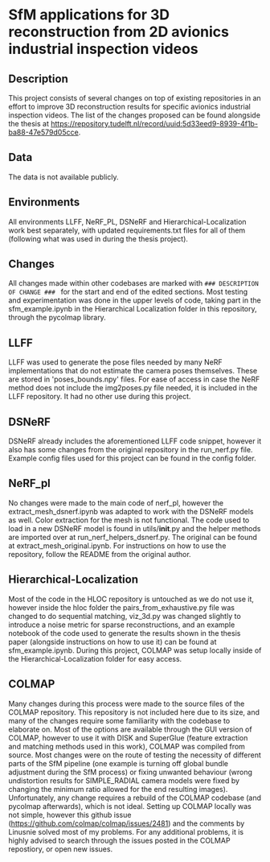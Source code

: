 # SfM applications for 3D reconstruction from 2D avionics industrial inspection videos

## Description
This project consists of several changes on top of existing repositories in an effort to improve 3D reconstruction results for specific avionics industrial inspection videos. The list of the changes proposed can be found alongside the thesis at https://repository.tudelft.nl/record/uuid:5d33eed9-8939-4f1b-ba88-47e579d05cce.

## Data
The data is not available publicly.

## Environments
All environments LLFF, NeRF_PL, DSNeRF and Hierarchical-Localization work best separately, with updated requirements.txt files for all of them (following what was used in during the thesis project).

## Changes
All changes made within other codebases are marked with ```### DESCRIPTION OF CHANGE ### ``` for the start and end of the edited sections. Most testing and experimentation was done in the upper levels of code, taking part in the sfm_example.ipynb in the Hierarchical Localization folder in this repository, through the pycolmap library. 

## LLFF
LLFF was used to generate the pose files needed by many NeRF implementations that do not estimate the camera poses themselves. These are stored in 'poses_bounds.npy' files. For ease of access in case the NeRF method does not include the img2poses.py file needed, it is included in the LLFF repository. It had no other use during this project.

## DSNeRF
DSNeRF already includes the aforementioned LLFF code snippet, however it also has some changes from the original repository in the run_nerf.py file. Example config files used for this project can be found in the config folder.

## NeRF_pl
No changes were made to the main code of nerf_pl, however the extract_mesh_dsnerf.ipynb was adapted to work with the DSNeRF models as well. Color extraction for the mesh is not functional. The code used to load in a new DSNeRF model is found in utils/__init__.py and the helper methods are imported over at run_nerf_helpers_dsnerf.py. The original can be found at extract_mesh_original.ipynb. For instructions on how to use the repository, follow the README from the original author.

## Hierarchical-Localization
Most of the code in the HLOC repository is untouched as we do not use it, however inside the hloc folder the pairs_from_exhaustive.py file was changed to do sequential matching, viz_3d.py was changed slightly to introduce a noise metric for sparse reconstructions, and an example notebook of the code used to generate the results shown in the thesis paper (alongside instructions on how to use it) can be found at sfm_example.ipynb. During this project, COLMAP was setup locally inside of the Hierarchical-Localization folder for easy access.

## COLMAP
Many changes during this process were made to the source files of the COLMAP repository. This repository is not included here due to its size, and many of the  changes require some familiarity with the codebase to elaborate on. Most of the options are available through the GUI version of COLMAP, however to use it with DISK and SuperGlue (feature extraction and matching methods used in this work), COLMAP was compiled from source. Most changes were on the route of testing the necessity of different parts of the SfM pipeline (one example is turning off global bundle adjustment during the SfM process) or fixing unwanted behaviour (wrong undistortion results for SIMPLE_RADIAL camera models were fixed by changing the minimum ratio allowed for the end resulting images). Unfortunately, any change requires a rebuild of the COLMAP codebase (and pycolmap afterwards), which is not ideal.
Setting up COLMAP locally was not simple, however this github issue (https://github.com/colmap/colmap/issues/2481) and the comments by Linusnie solved most of my problems. For any additional problems, it is highly advised to search through the issues posted in the COLMAP repostiory, or open new issues.
 